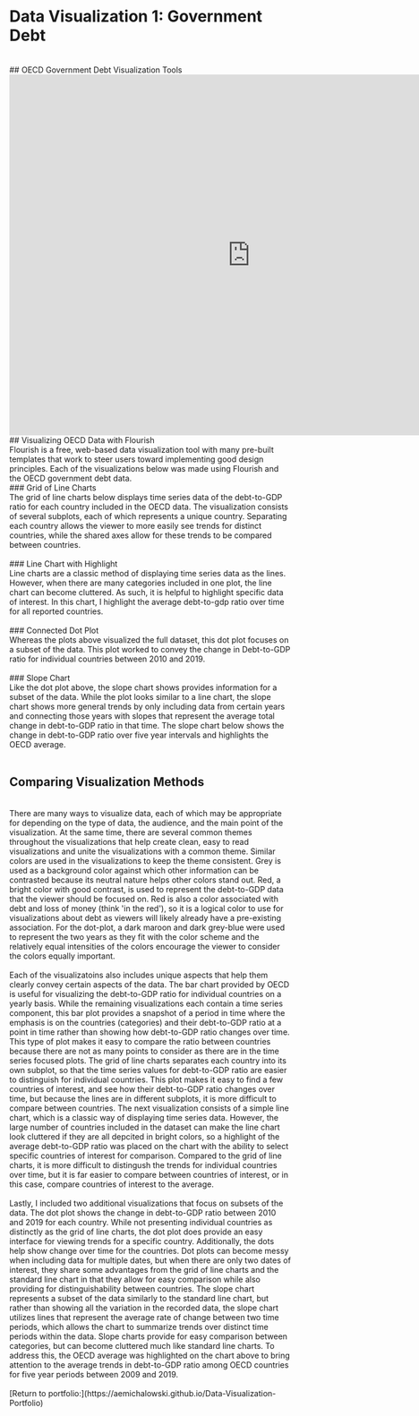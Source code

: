 # Data Visualization 1: Government Debt
<br />
## OECD Government Debt Visualization Tools
<br />
<iframe src="https://data.oecd.org/chart/6vwE" width="860" height="645" style="border: 0" mozallowfullscreen="true" webkitallowfullscreen="true" allowfullscreen="true"><a href="https://data.oecd.org/chart/6vwE" target="_blank">OECD Chart: General government debt, Total, % of GDP, Annual, 2019</a></iframe>
<br />
## Visualizing OECD Data with Flourish
<br />
Flourish is a free, web-based data visualization tool with many pre-built templates that work to steer users toward implementing good design principles. Each of the visualizations below was made using Flourish and the OECD government debt data.
<br />
### Grid of Line Charts
<br />
The grid of line charts below displays time series data of the debt-to-GDP ratio for each country included in the OECD data. The visualization consists of several subplots, each of which represents a unique country. Separating each country allows the viewer to more easily see trends for distinct countries, while the shared axes allow for these trends to be compared between countries.
<br />

<div class="flourish-embed flourish-chart" data-src="visualisation/7697432"><script src="https://public.flourish.studio/resources/embed.js"></script></div>
<br />
### Line Chart with Highlight
<br />
Line charts are a classic method of displaying time series data as the lines. However, when there are many categories included in one plot, the line chart can become cluttered. As such, it is helpful to highlight specific data of interest. In this chart, I highlight the average debt-to-gdp ratio over time for all reported countries.
<br />
<div class="flourish-embed flourish-chart" data-src="visualisation/7701336"><script src="https://public.flourish.studio/resources/embed.js"></script></div>
<br />
### Connected Dot Plot
<br />
Whereas the plots above visualized the full dataset, this dot plot focuses on a subset of the data. This plot worked to convey the change in Debt-to-GDP ratio for individual countries between 2010 and 2019. 
<br />
<div class="flourish-embed flourish-scatter" data-src="visualisation/7700575"><script src="https://public.flourish.studio/resources/embed.js"></script></div>
<br />
### Slope Chart
<br />
Like the dot plot above, the slope chart shows provides information for a subset of the data. While the plot looks similar to a line chart, the slope chart shows more general trends by only including data from certain years and connecting those years with slopes that represent the average total change in debt-to-GDP ratio in that time. The slope chart below shows the change in debt-to-GDP ratio over five year intervals and highlights the OECD average. 
<br />
<div class="flourish-embed flourish-slope" data-src="visualisation/7701188"><script src="https://public.flourish.studio/resources/embed.js"></script></div>
<br />

## Comparing Visualization Methods
<br />
There are many ways to visualize data, each of which may be appropriate for depending on the type of data, the audience, and the main point of the visualization. At the same time, there are several common themes throughout the visualizations that help create clean, easy to read visualizations and unite the visualizations with a common theme. Similar colors are used in the visualizations to keep the theme consistent. Grey is used as a background color against which other information can be contrasted because its neutral nature helps other colors stand out. Red, a bright color with good contrast, is used to represent the debt-to-GDP data that the viewer should be focused on. Red is also a color associated with debt and loss of money (think 'in the red'), so it is a logical color to use for visualizations about debt as viewers will likely already have a pre-existing association. For the dot-plot, a dark maroon and dark grey-blue were used to represent the two years as they fit with the color scheme and the relatively equal intensities of the colors encourage the viewer to consider the colors equally important. 
<br />
<br />
Each of the visualizatoins also includes unique aspects that help them clearly convey certain aspects of the data. The bar chart provided by OECD is useful for visualizing the debt-to-GDP ratio for individual countries on a yearly basis. While the remaining visualizations each contain a time series component, this bar plot provides a snapshot of a period in time where the emphasis is on the countries (categories) and their debt-to-GDP ratio at a point in time rather than showing how debt-to-GDP ratio changes over time. This type of plot makes it easy to compare the ratio between countries because there are not as many points to consider as there are in the time series focused plots. The grid of line charts separates each country into its own subplot, so that the time series values for debt-to-GDP ratio are easier to distinguish for individual countries. This plot makes it easy to find a few countries of interest, and see how their debt-to-GDP ratio changes over time, but because the lines are in different subplots, it is more difficult to compare between countries. The next visualization consists of a simple line chart, which is a classic way of displaying time series data. However, the large number of countries included in the dataset can make the line chart look cluttered if they are all depcited in bright colors, so a highlight of the average debt-to-GDP ratio was placed on the chart with the ability to select specific countries of interest for comparison. Compared to the grid of line charts, it is more difficult to distingush the trends for individual countries over time, but it is far easier to compare between countries of interest, or in this case, compare countries of interest  to the average.
<br />
<br />
Lastly, I included two additional visualizations that focus on subsets of the data. The dot plot shows the change in debt-to-GDP ratio between 2010 and 2019 for each country. While not presenting individual countries as distinctly as the grid of line charts, the dot plot does provide an easy interface for viewing trends for a specific country. Additionally, the dots help show change over time for the countries. Dot plots can become messy when including data for multiple dates, but when there are only two dates of interest, they share some advantages from the grid of line charts and the standard line chart in that they allow for easy comparison while also providing for distinguishability between countries. The slope chart represents a subset of the data similarly to the standard line chart, but rather than showing all the variation in the recorded data, the slope chart utilizes lines that represent the average rate of change between two time periods, which allows the chart to summarize trends over distinct time periods within the data. Slope charts provide for easy comparison between categories, but can become cluttered much like standard line charts. To address this, the OECD average was highlighted on the chart above to bring attention to the average trends in debt-to-GDP ratio among OECD countries for five year periods between 2009 and 2019.
<br />
<br />
[Return to portfolio:](https://aemichalowski.github.io/Data-Visualization-Portfolio)

